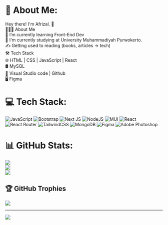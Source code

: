 # 💫 About Me:
Hey there! I'm Afrizal. 👋<br>👨🏻‍💻 About Me<br>🔭   I’m currently learning Front-End Dev<br>💼   I'm currently studying at University Muhammadiyah Purwokerto.<br>✍️   Getting used to reading (books, articles -> tech)<br>🛠    Tech Stack<br>🌐   HTML | CSS | JavaScript | React<br>🛢    MySQL <br>🔧   Visual Studio code | Github<br>🖥    Figma


# 💻 Tech Stack:
![JavaScript](https://img.shields.io/badge/javascript-%23323330.svg?style=for-the-badge&logo=javascript&logoColor=%23F7DF1E) ![Bootstrap](https://img.shields.io/badge/bootstrap-%23563D7C.svg?style=for-the-badge&logo=bootstrap&logoColor=white) ![Next JS](https://img.shields.io/badge/Next-black?style=for-the-badge&logo=next.js&logoColor=white) ![NodeJS](https://img.shields.io/badge/node.js-6DA55F?style=for-the-badge&logo=node.js&logoColor=white) ![MUI](https://img.shields.io/badge/MUI-%230081CB.svg?style=for-the-badge&logo=material-ui&logoColor=white) ![React](https://img.shields.io/badge/react-%2320232a.svg?style=for-the-badge&logo=react&logoColor=%2361DAFB) ![React Router](https://img.shields.io/badge/React_Router-CA4245?style=for-the-badge&logo=react-router&logoColor=white) ![TailwindCSS](https://img.shields.io/badge/tailwindcss-%2338B2AC.svg?style=for-the-badge&logo=tailwind-css&logoColor=white) ![MongoDB](https://img.shields.io/badge/MongoDB-%234ea94b.svg?style=for-the-badge&logo=mongodb&logoColor=white) 	![Figma](https://img.shields.io/badge/figma-%23F24E1E.svg?style=for-the-badge&logo=figma&logoColor=white) ![Adobe Photoshop](https://img.shields.io/badge/adobephotoshop-%2331A8FF.svg?style=for-the-badge&logo=adobephotoshop&logoColor=white)
# 📊 GitHub Stats:
![](https://github-readme-stats.vercel.app/api?username=cuingskot76&theme=dark&hide_border=false&include_all_commits=false&count_private=false)<br/>
![](https://github-readme-streak-stats.herokuapp.com/?user=cuingskot76&theme=dark&hide_border=false)<br/>
![](https://github-readme-stats.vercel.app/api/top-langs/?username=cuingskot76&theme=dark&hide_border=false&include_all_commits=false&count_private=false&layout=compact)

## 🏆 GitHub Trophies
![](https://github-profile-trophy.vercel.app/?username=cuingskot76&theme=monokai&no-frame=false&no-bg=true&margin-w=4)

---
[![](https://visitcount.itsvg.in/api?id=cuingskot76&icon=0&color=0)](https://visitcount.itsvg.in)

<!-- Proudly created with GPRM ( https://gprm.itsvg.in ) -->

